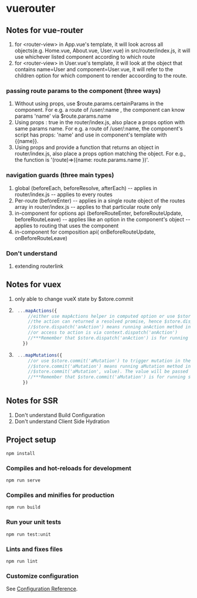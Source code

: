 # vuerouter

## Notes for vue-router
1. for &lt;router-view&gt; in App.vue's template, it will look across all objects(e.g. Home.vue, About.vue, User.vue) in src/router/index.js, it will use whichever listed component according to which route
2. for &lt;router-view&gt; in User.vue's template, it will look at the object that contains name=User and component=User.vue, it will refer to the children option for which component to render accoording to the route.

### passing route params to the component (three ways)
1. Without using props, use $route.params.certainParams in the component. For e.g. a route of /user/:name , the component can know params 'name' via $route.params.name
2. Using props : true in the router/index.js, also place a props option with same params name. For e.g. a route of /user/:name, the component's script has props: 'name' and use in component's template with {{name}}.
3. Using props and provide a function that returns an object in router/index.js, also place a props option matching the object. For e.g., the function is '(route)=>({name: route.params.name })'.

### navigation guards (three main types)
1. global (beforeEach, beforeResolve, afterEach) -- applies in router/index.js -- applies to every routes
2. Per-route (beforeEnter) -- applies in a single route object of the routes array in router/index.js -- applies to that particular route only
3. in-component for options api (beforeRouteEnter, beforeRouteUpdate, beforeRouteLeave) -- applies like an option in the component's object -- applies to routing that uses the component
4. in-component for composition api( onBeforeRouteUpdate, onBeforeRouteLeave)

### Don't understand
1. extending routerlink

## Notes for vuex
1. only able to change vueX state by $store.commit
2. ```javascript
    ...mapActions({
        //either use mapActions helper in computed option or use $store.dispatch('anAction') to trigger action in the store's actions property.
        //the action can returned a resolved promise, hence $store.dispatch('anAction').then(()=>{...}) is ok
        //$store.dispatch('anAction') means running anAction method in store's instance actions props. IN the anAction method, access to mutations is via context.commit('aMutation') 
        //or access to action is via context.dispatch('anAction')
        //***Remember that $store.dispatch('anAction') is for running store's instance actions action
      })
    ```
3. ```javascript
    ...mapMutations({
        //or use $store.commit('aMutation') to trigger mutation in the store's mutations property
        //$store.commit('aMutation') means running aMutation method in store's instance mutation props. In the aMutation method, access to state is via state.aParticularState
        //$store.commit('aMutation', value). The value will be passed to aMutation method as argument.
        //***Remember that $store.commit('aMutation') is for running store's instance mutations mutation
      })
    ```

## Notes for SSR
1. Don't understand Build Configuration
2. Don't understand Client Side Hydration


## Project setup
```
npm install
```

### Compiles and hot-reloads for development
```
npm run serve
```

### Compiles and minifies for production
```
npm run build
```

### Run your unit tests
```
npm run test:unit
```

### Lints and fixes files
```
npm run lint
```

### Customize configuration
See [Configuration Reference](https://cli.vuejs.org/config/).
